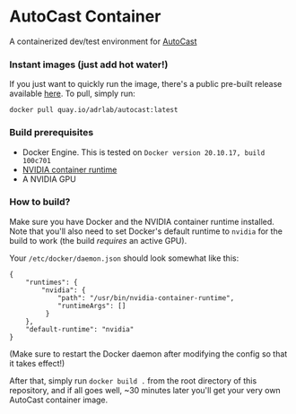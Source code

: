 # AutoCast Container

A containerized dev/test environment for [AutoCast](https://github.com/hangqiu/autocast)

### Instant images (just add hot water!)

If you just want to quickly run the image, there's a public pre-built release available [here](https://quay.io/repository/adrlab/autocast). To pull, simply run:

```
docker pull quay.io/adrlab/autocast:latest
```

### Build prerequisites

* Docker Engine. This is tested on `Docker version 20.10.17, build 100c701`
* [NVIDIA container runtime](https://docs.nvidia.com/datacenter/cloud-native/container-toolkit/install-guide.html)
* A NVIDIA GPU

### How to build?
Make sure you have Docker and the NVIDIA container runtime installed. Note that you'll also need to set Docker's default runtime to `nvidia` for the build to work (the build *requires* an active GPU).

Your `/etc/docker/daemon.json` should look somewhat like this:

```
{
    "runtimes": {
        "nvidia": {
            "path": "/usr/bin/nvidia-container-runtime",
            "runtimeArgs": []
         } 
    },
    "default-runtime": "nvidia" 
}
```

(Make sure to restart the Docker daemon after modifying the config so that it takes effect!)

After that, simply run `docker build .` from the root directory of this repository, and if all goes well, ~30 minutes later you'll get your very own AutoCast container image.
